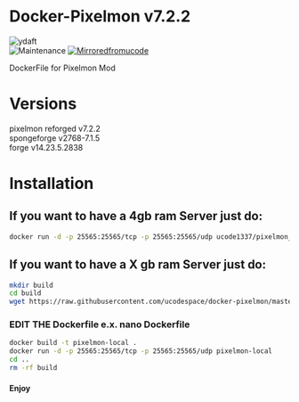 # Docker-Pixelmon v7.2.2
![ydaft](https://forthebadge.com/images/badges/you-didnt-ask-for-this.svg)
<br>
![Maintenance](https://img.shields.io/badge/Maintained%3F-yes-green.svg) [![Mirroredfromucode](https://img.shields.io/badge/Mirrored-from%20ucodespace--git-blue)](https://git.ucode.space)

DockerFile for Pixelmon Mod
# Versions
pixelmon reforged v7.2.2<br/>
spongeforge v2768-7.1.5<br/>
forge v14.23.5.2838<br/>

# Installation

## If you want to have a 4gb ram Server just do:
```bash
docker run -d -p 25565:25565/tcp -p 25565:25565/udp ucode1337/pixelmon_reforged
```

## If you want to have a X gb ram Server just do:
```bash
mkdir build
cd build
wget https://raw.githubusercontent.com/ucodespace/docker-pixelmon/master/Dockerfile
```
### EDIT THE Dockerfile e.x. nano Dockerfile
```bash
docker build -t pixelmon-local .
docker run -d -p 25565:25565/tcp -p 25565:25565/udp pixelmon-local
cd ..
rm -rf build
```

#### Enjoy
